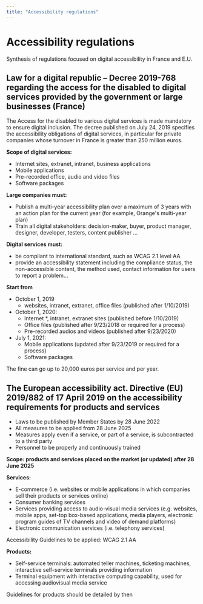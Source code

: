 ```yaml
---
title: "Accessibility regulations"
---
```


# Accessibility regulations

Synthesis of regulations focused on digital accessibility in France and E.U.

## Law for a digital republic – Decree 2019-768 regarding the access for the disabled to digital services provided by the government or large businesses (France)
The Access for the disabled to various digital services is made mandatory to ensure digital inclusion. The decree published on July 24, 2019 specifies the accessibility obligations of digital services, in particular for private companies whose turnover in France is greater than 250 million euros.

**Scope of digital services:**
-	Internet sites, extranet, intranet, business applications
-	Mobile applications
-	Pre-recorded office, audio and video files
-	Software packages

**Large companies must:**
-	Publish a multi-year accessibility plan over a maximum of 3 years with an action plan for the current year (for example, Orange's multi-year plan)
-	Train all digital stakeholders: decision-maker, buyer, product manager, designer, developer, testers, content publisher ...

**Digital services must:**
-	be compliant to international standard, such as WCAG 2.1 level AA
-	provide an accessibility statement including the compliance status, the non-accessible content, the method used, contact information for users to report a problem…

**Start from**
- October 1, 2019
  - websites, intranet, extranet, office files (published after 1/10/2019)
- October 1, 2020: 
  - Internet *, intranet, extranet sites (published before 1/10/2019)
  - Office files (published after 9/23/2018 or required for a process)
  - Pre-recorded audios and videos (published after 9/23/2020)
- July 1, 2021: 
  - Mobile applications (updated after 9/23/2019 or required for a process)
  - Software packages

The fine can go up to 20,000 euros per service and per year.

## The European accessibility act. Directive (EU) 2019/882 of 17 April 2019 on the accessibility requirements for products and services
- Laws to be published by Member States by 28 June 2022
- All measures to be applied from 28 June 2025
- Measures apply even if a service, or part of a service, is subcontracted to a third party
- Personnel to be properly and continuously trained

**Scope: products and services placed on the market (or updated) after 28 June 2025**

**Services:**
- E-commerce (i.e. websites or mobile applications in which companies sell their products or services online)
- Consumer banking services
- Services providing access to audio-visual media services (e.g. websites, mobile apps, set-top box-based applications, media players, electronic program guides of TV channels and video of demand platforms)
- Electronic communication services (i.e. telephony services)

Accessibility Guidelines to be applied: WCAG 2.1 AA  

**Products:**
- Self-service terminals: automated teller machines, ticketing machines, interactive self-service terminals providing information
- Terminal equipment with interactive computing capability, used for accessing audiovisual media service

Guidelines for products should be detailed by then

